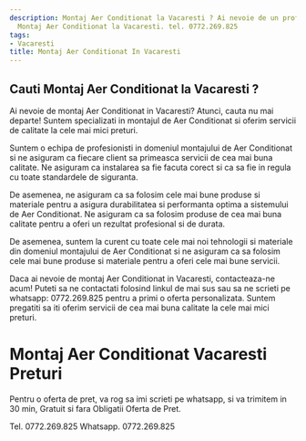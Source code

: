```yaml
---
description: Montaj Aer Conditionat la Vacaresti ? Ai nevoie de un profesionist in
  Montaj Aer Conditionat la Vacaresti. tel. 0772.269.825
tags:
- Vacaresti
title: Montaj Aer Conditionat In Vacaresti
---
```



## Cauti Montaj Aer Conditionat la Vacaresti ?

Ai nevoie de montaj Aer Conditionat in Vacaresti? Atunci, cauta nu mai departe! Suntem specializati in montajul de Aer Conditionat si oferim servicii de calitate la cele mai mici preturi.

Suntem o echipa de profesionisti in domeniul montajului de Aer Conditionat si ne asiguram ca fiecare client sa primeasca servicii de cea mai buna calitate. Ne asiguram ca instalarea sa fie facuta corect si ca sa fie in regula cu toate standardele de siguranta.

De asemenea, ne asiguram ca sa folosim cele mai bune produse si materiale pentru a asigura durabilitatea si performanta optima a sistemului de Aer Conditionat. Ne asiguram ca sa folosim produse de cea mai buna calitate pentru a oferi un rezultat profesional si de durata.

De asemenea, suntem la curent cu toate cele mai noi tehnologii si materiale din domeniul montajului de Aer Conditionat si ne asiguram ca sa folosim cele mai bune produse si materiale pentru a oferi cele mai bune servicii.

Daca ai nevoie de montaj Aer Conditionat in Vacaresti, contacteaza-ne acum! Puteti sa ne contactati folosind linkul de mai sus sau sa ne scrieti pe whatsapp: 0772.269.825 pentru a primi o oferta personalizata. Suntem pregatiti sa iti oferim servicii de cea mai buna calitate la cele mai mici preturi.

# Montaj Aer Conditionat Vacaresti Preturi
Pentru o oferta de pret, va rog sa imi scrieti pe whatsapp, si va trimitem in 30 min, Gratuit si fara Obligatii Oferta de Pret.

Tel. 0772.269.825
Whatsapp. 0772.269.825